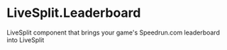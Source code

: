 # LiveSplit.Leaderboard
LiveSplit component that brings your game's Speedrun.com leaderboard into LiveSplit
